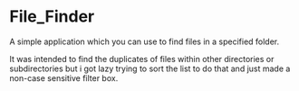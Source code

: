 # File_Finder
 A simple application which you can use to find files in a specified folder.

It was intended to find the duplicates of files within other directories or subdirectories but i got lazy trying to sort the list to do that and just made a non-case   sensitive filter box.

